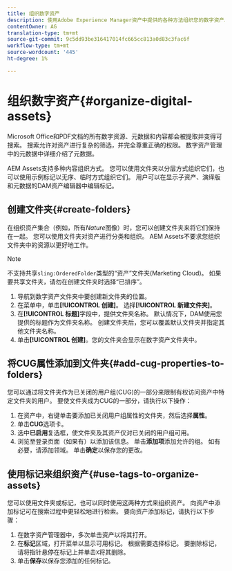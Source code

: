 ```yaml
---
title: 组织数字资产
description: 使用Adobe Experience Manager资产中提供的各种方法组织您的数字资产。
contentOwner: AG
translation-type: tm+mt
source-git-commit: 9c5dd93be316417014fc665cc813a0d83c3fac6f
workflow-type: tm+mt
source-wordcount: '445'
ht-degree: 1%

---
```



# 组织数字资产{#organize-digital-assets}

Microsoft Office和PDF文档的所有数字资源、元数据和内容都会被提取并变得可搜索。 搜索允许对资产进行复杂的筛选，并完全尊重正确的权限。 数字资产管理中的元数据中详细介绍了元数据。

AEM Assets支持多种内容组织方式。 您可以使用文件夹以分层方式组织它们，也可以使用示例标记以无序、临时方式组织它们。 用户可以在显示子资产、演绎版和元数据的DAM资产编辑器中编辑标记。

## 创建文件夹{#create-folders}

在组织资产集合（例如，所有&#x200B;*Nature*&#x200B;图像）时，您可以创建文件夹来将它们保持在一起。 您可以使用文件夹对资产进行分类和组织。 AEM Assets不要求您组织文件夹中的资源以更好地工作。

>[!NOTE]
>
>不支持共享`sling:OrderedFolder`类型的“资产”文件夹(Marketing Cloud)。 如果要共享文件夹，请勿在创建文件夹时选择“已排序”。

1. 导航到数字资产文件夹中要创建新文件夹的位置。
1. 在菜单中，单击&#x200B;**[!UICONTROL 创建]**。 选择&#x200B;**[!UICONTROL 新建文件夹]**。
1. 在&#x200B;**[!UICONTROL 标题]**&#x200B;字段中，提供文件夹名称。 默认情况下，DAM使用您提供的标题作为文件夹名称。 创建文件夹后，您可以覆盖默认文件夹并指定其他文件夹名称。
1. 单击&#x200B;**[!UICONTROL 创建]**。您的文件夹会显示在数字资产文件夹中。

## 将CUG属性添加到文件夹{#add-cug-properties-to-folders}

您可以通过将文件夹作为已关闭的用户组(CUG)的一部分来限制有权访问资产中特定文件夹的用户。 要使文件夹成为CUG的一部分，请执行以下操作：

1. 在资产中，右键单击要添加已关闭用户组属性的文件夹，然后选择&#x200B;**属性**。
1. 单击&#x200B;**CUG**&#x200B;选项卡。
1. 选中&#x200B;**已启用**&#x200B;复选框，使文件夹及其资产仅对已关闭的用户组可用。
1. 浏览至登录页面（如果有）以添加该信息。 单击&#x200B;**添加项**&#x200B;添加允许的组。 如有必要，请添加领域。 单击&#x200B;**确定**&#x200B;以保存您的更改。

## 使用标记来组织资产{#use-tags-to-organize-assets}

您可以使用文件夹或标记，也可以同时使用这两种方式来组织资产。 向资产中添加标记可在搜索过程中更轻松地进行检索。 要向资产添加标记，请执行以下步骤：

1. 在数字资产管理器中，多次单击资产以将其打开。
1. 在&#x200B;**标记**&#x200B;区域，打开菜单以显示可用标记。 根据需要选择标记。 要删除标记，请将指针悬停在标记上并单击`X`将其删除。
1. 单击&#x200B;**保存**&#x200B;以保存您添加的任何标记。
